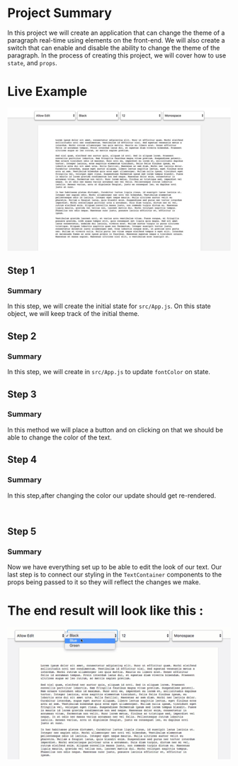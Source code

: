 # Project Summary

In this project we will create an application that can change the theme of a paragraph real-time using elements on the front-end. We will also create a switch that can enable and disable the ability to change the theme of the paragraph. In the process of creating this project, we will cover how to use `state`, and `props`.

# Live Example

![30 Days of React banner](../08%20Assignment/images/demo1.jpeg)

## Step 1

### Summary

In this step, we will create the initial state for `src/App.js`. On this state object, we will keep track of the initial theme.

## Step 2

### Summary

In this step, we will create in `src/App.js` to update `fontColor` on state.

## Step 3

### Summary

In this method we will place a button and on clicking on that we should be able to change the color of the text.

## Step 4

### Summary

In this step,after changing the color our update should get re-rendered.

<br />

## Step 5

### Summary

Now we have everything set up to be able to edit the look of our text. Our last step is to connect our styling in the `TextContainer` components to the props being passed to it so they will reflect the changes we make.

# The end result will look like this :

![30 Days of React banner](../08%20Assignment/images/demo2.jpeg)
